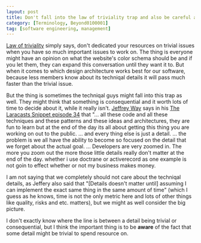 ```yaml
---
layout: post
title: Don't fall into the law of triviality trap and also be careful about the so called consequentials!
category: [Terminology, Beyond0100001]
tag: [software engineering, management]
---
```

[Law of triviality](https://en.wikipedia.org/wiki/Law_of_triviality) simply says, don't dedicated your resources on trivial issues when you have so much important issues to work on. The thing is everyone might have an opinion on what the website's color schema should be and if you let them, they can expand this conversation until they want it to. But when it comes to which design architecture works best for our software, because less members know about its techniqal details it will pass much faster than the trivial issue. 

But the thing is sometimes the techniqal guys might fall into this trap as well. They might think that something is consequential and it worth lots of time to decide about it, while it really isn't. [Jeffrey Way](https://twitter.com/jeffrey_way) says in his [The Laracasts Snippet episode 34](https://laracasts.simplecast.fm/34) that "... all these code and all these techniques and these patterns and these ideas and architectures, they are fun to learn but at the end of the day its all about getting this thing you are working on out to the public. ... and every thing else is just a detail. ... the problem is we all have the ability to become so focused on the detail that we forget about the actual goal. ... Developers are very zoomed in. The more you zoom out the more those little details really don't matter at the end of the day. whether i use doctrane or activerecord as one example is not goin to effect whether or not my business makes money.

I am not saying that we completely should not care about the techniqal details, as Jeffery also said that "[Details doesn't matter until] assuming I can implement the exact same thing in the same amount of time" (which I guess as he knows, time is not the only metric here and lots of other things like quality, risks and etc. matters), but we might as well consider the big picture.

I don't exactly know where the line is between a detail being trivial or consequential, but I think the important thing is to be **aware** of the fact that some detail might be trivial to spend resource on.
